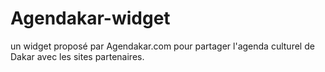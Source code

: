 Agendakar-widget
============

un widget proposé par Agendakar.com pour partager l'agenda culturel de Dakar avec les sites partenaires.

